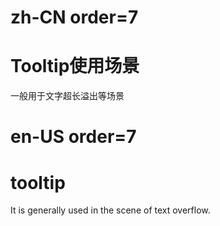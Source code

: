 # zh-CN order=7

# Tooltip使用场景

一般用于文字超长溢出等场景

# en-US order=7

# tooltip

It is generally used in the scene of text overflow.
